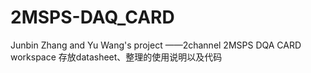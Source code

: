 # 2MSPS-DAQ_CARD
Junbin Zhang and Yu Wang's project
——2channel 2MSPS DQA CARD workspace
存放datasheet、整理的使用说明以及代码
